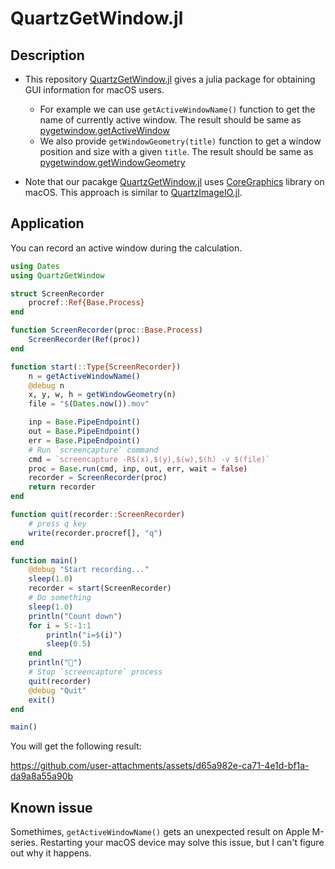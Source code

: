 # QuartzGetWindow.jl

## Description

- This repository [QuartzGetWindow.jl](https://github.com/atelierarith/QuartzGetWindow.jl) gives a julia package for obtaining GUI information for macOS users.
	- For example we can use `getActiveWindowName()` function to get the name of currently active window. The result should be same as [pygetwindow.getActiveWindow](https://github.com/asweigart/PyGetWindow/blob/c5f3070324609e682d082ed53122a36002a3e293/src/pygetwindow/_pygetwindow_macos.py#L14-L22)
	- We also provide `getWindowGeometry(title)` function to get a window position and size with a given `title`. The result should be same as [pygetwindow.getWindowGeometry](https://github.com/asweigart/PyGetWindow/blob/c5f3070324609e682d082ed53122a36002a3e293/src/pygetwindow/_pygetwindow_macos.py#L44-L50)

- Note that our pacakge [QuartzGetWindow.jl](https://github.com/atelierarith/QuartzGetWindow.jl) uses [CoreGraphics](https://developer.apple.com/documentation/coregraphics) library on macOS. This approach is similar to [QuartzImageIO.jl](https://github.com/JuliaIO/QuartzImageIO.jl).

## Application

You can record an active window during the calculation.

```julia
using Dates
using QuartzGetWindow

struct ScreenRecorder
    procref::Ref{Base.Process}
end

function ScreenRecorder(proc::Base.Process)
    ScreenRecorder(Ref(proc))
end

function start(::Type{ScreenRecorder})
    n = getActiveWindowName()
    @debug n
    x, y, w, h = getWindowGeometry(n)
    file = "$(Dates.now()).mov"

    inp = Base.PipeEndpoint()
    out = Base.PipeEndpoint()
    err = Base.PipeEndpoint()
    # Run `screencapture` command
    cmd = `screencapture -R$(x),$(y),$(w),$(h) -v $(file)`
    proc = Base.run(cmd, inp, out, err, wait = false)
    recorder = ScreenRecorder(proc)
    return recorder
end

function quit(recorder::ScreenRecorder)
    # press q key
    write(recorder.procref[], "q")
end

function main()
    @debug "Start recording..."
    sleep(1.0)
    recorder = start(ScreenRecorder)
    # Do something
    sleep(1.0)
    println("Count down")
    for i = 5:-1:1
        println("i=$(i)")
        sleep(0.5)
    end
    println("🚀")
    # Stop `screencapture` process
    quit(recorder)
    @debug "Quit"
    exit()
end

main()
```

You will get the following result:

https://github.com/user-attachments/assets/d65a982e-ca71-4e1d-bf1a-da9a8a55a90b


## Known issue

Somethimes, `getActiveWindowName()` gets an unexpected result on Apple M-series. Restarting your macOS device may solve this issue, but I can't figure out why it happens.

